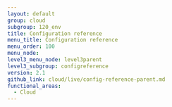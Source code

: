 ```yaml
---
layout: default
group: cloud
subgroup: 120_env
title: Configuration reference
menu_title: Configuration reference
menu_order: 100
menu_node:
level3_menu_node: level3parent
level3_subgroup: configreference
version: 2.1
github_link: cloud/live/config-reference-parent.md
functional_areas:
  - Cloud
---
```


